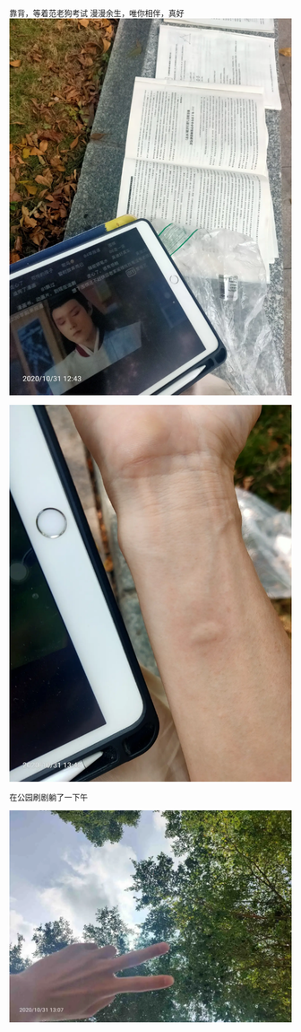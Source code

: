 靠背，等着范老狗考试
漫漫余生，唯你相伴，真好
![](../../img/6904315-9150a6462bb16731.jpg)


![](../../img/6904315-766dabb96b6c627c.jpg)


在公园刷剧躺了一下午

![](../../img/6904315-f3baf309d0ce7105.jpg)
